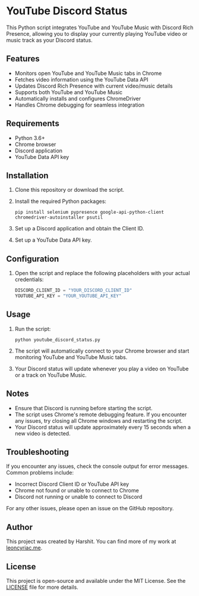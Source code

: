 # YouTube Discord Status

This Python script integrates YouTube and YouTube Music with Discord Rich Presence, allowing you to display your currently playing YouTube video or music track as your Discord status.

## Features

- Monitors open YouTube and YouTube Music tabs in Chrome
- Fetches video information using the YouTube Data API
- Updates Discord Rich Presence with current video/music details
- Supports both YouTube and YouTube Music
- Automatically installs and configures ChromeDriver
- Handles Chrome debugging for seamless integration

## Requirements

- Python 3.6+
- Chrome browser
- Discord application
- YouTube Data API key

## Installation

1. Clone this repository or download the script.
2. Install the required Python packages:

   ```
   pip install selenium pypresence google-api-python-client chromedriver-autoinstaller psutil
   ```

3. Set up a Discord application and obtain the Client ID.
4. Set up a YouTube Data API key.

## Configuration

1. Open the script and replace the following placeholders with your actual credentials:

   ```python
   DISCORD_CLIENT_ID = "YOUR_DISCORD_CLIENT_ID"
   YOUTUBE_API_KEY = "YOUR_YOUTUBE_API_KEY"
   ```

## Usage

1. Run the script:

   ```
   python youtube_discord_status.py
   ```

2. The script will automatically connect to your Chrome browser and start monitoring YouTube and YouTube Music tabs.
3. Your Discord status will update whenever you play a video on YouTube or a track on YouTube Music.

## Notes

- Ensure that Discord is running before starting the script.
- The script uses Chrome's remote debugging feature. If you encounter any issues, try closing all Chrome windows and restarting the script.
- Your Discord status will update approximately every 15 seconds when a new video is detected.

## Troubleshooting

If you encounter any issues, check the console output for error messages. Common problems include:

- Incorrect Discord Client ID or YouTube API key
- Chrome not found or unable to connect to Chrome
- Discord not running or unable to connect to Discord

For any other issues, please open an issue on the GitHub repository.

## Author

This project was created by Harshit. You can find more of my work at [leoncyriac.me](https://leoncyriac.me).

## License

This project is open-source and available under the MIT License. See the [LICENSE](LICENSE) file for more details.